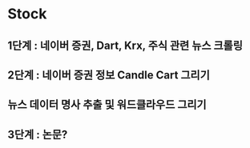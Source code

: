 # Stock 

## 1단계 : 네이버 증권, Dart, Krx, 주식 관련 뉴스 크롤링

## 2단계 : 네이버 증권 정보 Candle Cart 그리기
##         뉴스 데이터 명사 추출 및 워드클라우드 그리기

## 3단계 : 논문?
